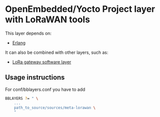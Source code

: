 OpenEmbedded/Yocto Project layer with LoRaWAN tools
===================================================

This layer depends on:
 * [Erlang](https://github.com/joaohf/meta-erlang)

It can also be combined with other layers, such as:
 * [LoRa gateway software layer](https://github.com/sigysmund/meta-lora-net)

Usage instructions
------------------

For conf/bblayers.conf you have to add

```bash
BBLAYERS ?= " \
    ...
    path_to_source/sources/meta-lorawan \
    "
```
